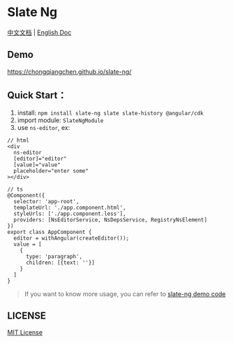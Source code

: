 # Slate Ng

[中文文档](https://chongqiangchen.github.io/slate-ng-doc/zh/) | [English Doc](https://chongqiangchen.github.io/slate-ng-doc/en/)

## Demo

https://chongqiangchen.github.io/slate-ng/

## Quick Start：

1. install: `npm install slate-ng slate slate-history @angular/cdk`
2. import module: `SlateNgModule`
3. use `ns-editor`, ex: 
```
// html
<div
  ns-editor
  [editor]="editor"
  [value]="value"
  placeholder="enter some"
></div>

// ts
@Component({
  selector: 'app-root',
  templateUrl: './app.component.html',
  styleUrls: ['./app.component.less'],
  providers: [NsEditorService, NsDepsService, RegistryNsElement]
})
export class AppComponent {
  editor = withAngular(createEditor());
  value = [
    {
      type: 'paragraph',
      children: [{text: ''}]
    }
  ]
}
```

> If you want to know more usage, you can refer to [slate-ng demo code](https://github.com/chongqiangchen/slate-ng/tree/master)

## LICENSE

[MIT License](../../LICENSE)
